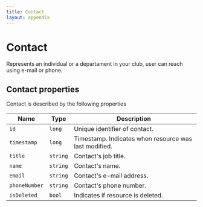 ```yaml
---
title: Contact
layout: appendix
---
```


# Contact

Represents an individual or a departament in your club, user can reach using e-mail or phone.


## Contact properties

Contact is described by the following properties


Name            | Type      | Description
-----|----------|----------------------
`id`            |`long`     | Unique identifier of contact.
`timestamp`    	|`long`     | Timestamp. Indicates when resource was last modified.
`title`     	|`string`   | Contact's job title.
`name`    		|`string`   | Contact's name.
`email`         |`string`   | Contact's e-mail address.
`phoneNumber`   |`string`   | Contact's phone number.
`isDeleted`     |`bool`     | Indicates if resource is deleted.


